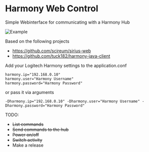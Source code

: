 # Harmony Web Control
Simple Webinterface for communicating with a Harmony Hub

![Example](https://github.com/jingx23/HarmonyControl/raw/master/webinterface.png "Example")

Based on the following projects
* https://github.com/scireum/sirius-web
* https://github.com/tuck182/harmony-java-client

Add your Logitech Harmony settings to the application.conf
```
harmony.ip="192.168.0.10"
harmony.user="Harmony Username"
harmony.password="Harmony Password"
```
or pass it via arguments
```
-Dharmony.ip="192.168.0.10" -Dharmony.user="Harmony Username" -Dharmony.password="Harmony Password"
```

TODO:
- ~~List commands~~
- ~~Send commands to the hub~~
- ~~Power on/off~~
- ~~Switch activity~~
- Make a release